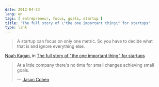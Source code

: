 ```yaml
---
date: 2012-04-23
lang: en
tags: [ entrepreneur, focus, goals, startup ]
title: "The full story of \"the one important thing\" for startups"
type: link
---
```


> A startup can focus on only one metric. 
> So you have to decide what that is and ignore everything else.

[Noah Kagan](http://okdork.com/), in [The full story of "the one important thing" for startups](http://blog.asmartbear.com/one-priority.html)

> At a little company there's no time for small changes achieving small goals.
>
> — [Jason Cohen](http://twitter.com/asmartbear)

